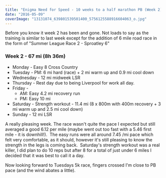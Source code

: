 ```yaml
---
title: "Enigma Need for Speed - 10 weeks to a half marathon PB (Week 2)?"
date: "2016-05-09"
coverImage: "13131074_639801539501400_5756125588916604063_o.jpg"
---
```


Before you know it week 2 has been and gone. Not loads to say as the training is similar to last week except for the addition of 6 mile road race in the form of "Summer League Race 2 - Sproatley 6"

### Week 2 - 67 mi (8h 36m)

- Monday - Easy 8 Cross Country
- Tuesday - PM: 6 mi hard (race) + 2 mi warm up and 0.9 mi cool down
- Wednesday - 12 mi midweek LSR
- Thursday - Rest day due to being Liverpool for work all day.
- Friday -
    - AM: Easy 4.2 mi recovery run
    - PM: Easy 10 mi
- Saturday - Strength workout - 11.4 mi (8 x 800m with 400m recovery + 3 mi warm up and 2.5 mi cool down)
- Sunday - 12 mi LSR

A really pleasing week. The race wasn't quite the pace I expected but still averaged a good 6.12 per mile (maybe went out too fast with a 5.46 first mile - it is downhill!).  The easy runs were all around 7.45 /mi pace which felt very comfortable, as it should, however it's still pleasing to know the strength in the legs is coming back.  Saturday's strength workout was a real killer, I did plan to do 10 reps but after 8 for a total of just under 6 miles I decided that it was best to call it a day.

Now looking forward to Tuesdays 5k race, fingers crossed I'm close to PB pace (and the wind abates a little).
